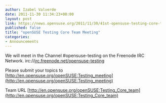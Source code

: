 ```yaml
---
author: Izabel Valverde
date: 2011-11-30 11:34:23+00:00
layout: post
link: https://news.opensuse.org/2011/11/30/41st-opensuse-testing-core-team-meeting/
published: false
title: "openSUSE Testing Core Team Meeting"
categories:
- Announcements
---
```

We will meet in the Channel #opensuse-testing on the Freenode IRC Network. irc://[irc.freenode.net/opensuse-testing](http://irc.freenode.net/opensuse-testing)

Please submit your topics to [http://en.opensuse.org/openSUSE:Testing_meeting](http://en.opensuse.org/openSUSE:Testing_meeting)

Team URL [http://en.opensuse.org/openSUSE:Testing_Core_team](http://en.opensuse.org/openSUSE:Testing_Core_team)		

